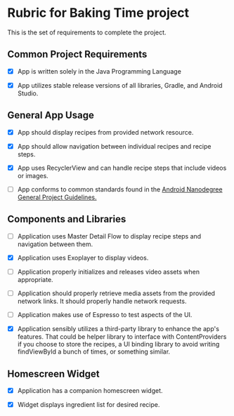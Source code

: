# Rubric for Baking Time project

This is the set of requirements to complete the project. 

## Common Project Requirements 

- [x] App is written solely in the Java Programming Language

- [x] App utilizes stable release versions of all libraries, Gradle, and Android Studio.

## General App Usage

- [x] App should display recipes from provided network resource.

- [x] App should allow navigation between individual recipes and recipe steps.

- [x] App uses RecyclerView and can handle recipe steps that include videos or images.

- [ ] App conforms to common standards found in the [Android Nanodegree General Project Guidelines.](http://udacity.github.io/android-nanodegree-guidelines/core.html)

## Components and Libraries

- [ ] Application uses Master Detail Flow to display recipe steps and navigation between them.

- [x] Application uses Exoplayer to display videos.

- [ ] Application properly initializes and releases video assets when appropriate.

- [ ] Application should properly retrieve media assets from the provided network links. It should properly handle network requests.

- [ ] Application makes use of Espresso to test aspects of the UI.

- [x] Application sensibly utilizes a third-party library to enhance the app's features. That could be helper library to interface with ContentProviders if you choose to store the recipes, a UI binding library to avoid writing findViewById a bunch of times, or something similar.

## Homescreen Widget

- [x] Application has a companion homescreen widget.

- [x] Widget displays ingredient list for desired recipe.